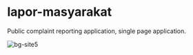 # lapor-masyarakat
Public complaint reporting application, single page application.

![bg-site5](https://github.com/rifaldiarifin/lapor-masyarakat/assets/123008497/d2f80fa1-0309-4922-95da-2580ca5a3f15)
